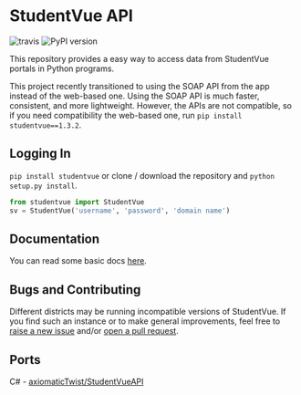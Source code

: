 # StudentVue API
![travis](https://travis-ci.com/kajchang/StudentVue.svg?branch=master)
![PyPI version](https://badge.fury.io/py/studentvue.svg)

This repository provides a easy way to access data from StudentVue portals in Python programs.

This project recently transitioned to using the SOAP API from the app instead of the web-based one. Using the SOAP API is much faster, consistent, and more lightweight. However, the APIs are not compatible, so if you need compatibility the web-based one, run `pip install studentvue==1.3.2`.

## Logging In

`pip install studentvue` or clone / download the repository and `python setup.py install`.

```python
from studentvue import StudentVue
sv = StudentVue('username', 'password', 'domain name') 
```

## Documentation

You can read some basic docs [here](https://kajchang.github.io/StudentVue/StudentVue.html).

## Bugs and Contributing

Different districts may be running incompatible versions of StudentVue. If you find such an instance or to make general improvements, feel free to [raise a new issue](https://github.com/kajchang/StudentVue/issues/new) and/or [open a pull request](https://github.com/kajchang/StudentVue/compare).

## Ports

C# - [axiomaticTwist/StudentVueAPI](https://github.com/axiomaticTwist/StudentVueAPI)

